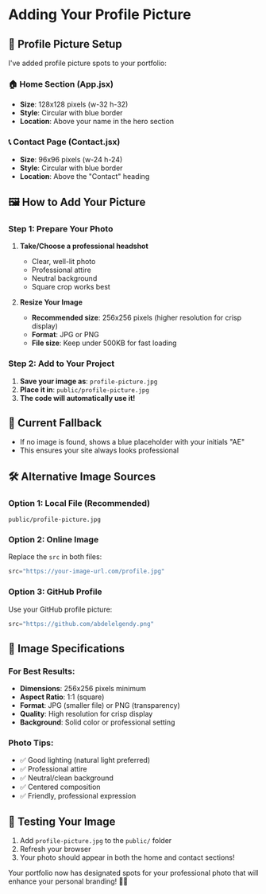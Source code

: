 # Adding Your Profile Picture

## 📸 Profile Picture Setup

I've added profile picture spots to your portfolio:

### 🏠 Home Section (App.jsx)
- **Size**: 128x128 pixels (w-32 h-32)
- **Style**: Circular with blue border
- **Location**: Above your name in the hero section

### 📞 Contact Page (Contact.jsx)
- **Size**: 96x96 pixels (w-24 h-24)
- **Style**: Circular with blue border
- **Location**: Above the "Contact" heading

## 🖼️ How to Add Your Picture

### Step 1: Prepare Your Photo
1. **Take/Choose a professional headshot**
   - Clear, well-lit photo
   - Professional attire
   - Neutral background
   - Square crop works best

2. **Resize Your Image**
   - **Recommended size**: 256x256 pixels (higher resolution for crisp display)
   - **Format**: JPG or PNG
   - **File size**: Keep under 500KB for fast loading

### Step 2: Add to Your Project
1. **Save your image as**: `profile-picture.jpg`
2. **Place it in**: `public/profile-picture.jpg`
3. **The code will automatically use it!**

## 🎨 Current Fallback
- If no image is found, shows a blue placeholder with your initials "AE"
- This ensures your site always looks professional

## 🛠️ Alternative Image Sources

### Option 1: Local File (Recommended)
```
public/profile-picture.jpg
```

### Option 2: Online Image
Replace the `src` in both files:
```jsx
src="https://your-image-url.com/profile.jpg"
```

### Option 3: GitHub Profile
Use your GitHub profile picture:
```jsx
src="https://github.com/abdelelgendy.png"
```

## 📐 Image Specifications

### For Best Results:
- **Dimensions**: 256x256 pixels minimum
- **Aspect Ratio**: 1:1 (square)
- **Format**: JPG (smaller file) or PNG (transparency)
- **Quality**: High resolution for crisp display
- **Background**: Solid color or professional setting

### Photo Tips:
- ✅ Good lighting (natural light preferred)
- ✅ Professional attire
- ✅ Neutral/clean background
- ✅ Centered composition
- ✅ Friendly, professional expression

## 🔄 Testing Your Image
1. Add `profile-picture.jpg` to the `public/` folder
2. Refresh your browser
3. Your photo should appear in both the home and contact sections!

Your portfolio now has designated spots for your professional photo that will enhance your personal branding! 📸✨
